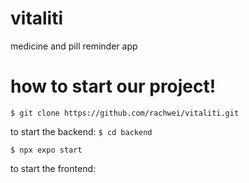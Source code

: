 # vitaliti
medicine and pill reminder app


# how to start our project!
```$ git clone https://github.com/rachwei/vitaliti.git```

to start the backend:
```$ cd backend```

```$ npx expo start```

to start the frontend:
